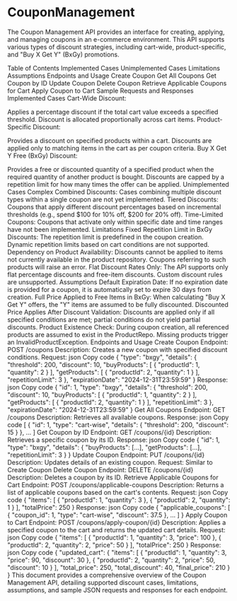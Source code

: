 # CouponManagement

The Coupon Management API provides an interface for creating, applying, and managing coupons in an e-commerce environment. This API supports various types of discount strategies, including cart-wide, product-specific, and "Buy X Get Y" (BxGy) promotions.

Table of Contents
Implemented Cases
Unimplemented Cases
Limitations
Assumptions
Endpoints and Usage
Create Coupon
Get All Coupons
Get Coupon by ID
Update Coupon
Delete Coupon
Retrieve Applicable Coupons for Cart
Apply Coupon to Cart
Sample Requests and Responses
Implemented Cases
Cart-Wide Discount:

Applies a percentage discount if the total cart value exceeds a specified threshold.
Discount is allocated proportionally across cart items.
Product-Specific Discount:

Provides a discount on specified products within a cart.
Discounts are applied only to matching items in the cart as per coupon criteria.
Buy X Get Y Free (BxGy) Discount:

Provides a free or discounted quantity of a specified product when the required quantity of another product is bought.
Discounts are capped by a repetition limit for how many times the offer can be applied.
Unimplemented Cases
Complex Combined Discounts:
Cases combining multiple discount types within a single coupon are not yet implemented.
Tiered Discounts:
Coupons that apply different discount percentages based on incremental thresholds (e.g., spend $100 for 10% off, $200 for 20% off).
Time-Limited Coupons:
Coupons that activate only within specific date and time ranges have not been implemented.
Limitations
Fixed Repetition Limit in BxGy Discounts:
The repetition limit is predefined in the coupon creation. Dynamic repetition limits based on cart conditions are not supported.
Dependency on Product Availability:
Discounts cannot be applied to items not currently available in the product repository. Coupons referring to such products will raise an error.
Flat Discount Rates Only:
The API supports only flat percentage discounts and free-item discounts. Custom discount rules are unsupported.
Assumptions
Default Expiration Date:
If no expiration date is provided for a coupon, it is automatically set to expire 30 days from creation.
Full Price Applied to Free Items in BxGy:
When calculating "Buy X Get Y" offers, the "Y" items are assumed to be fully discounted.
Discounted Price Applies After Discount Validation:
Discounts are applied only if all specified conditions are met; partial conditions do not yield partial discounts.
Product Existence Check:
During coupon creation, all referenced products are assumed to exist in the ProductRepo. Missing products trigger an InvalidProductException.
Endpoints and Usage
Create Coupon
Endpoint: POST /coupons
Description: Creates a new coupon with specified discount conditions.
Request:
json
Copy code
{
  "type": "bxgy",
  "details": {
    "threshold": 200,
    "discount": 10,
    "buyProducts": [
      { "productId": 1, "quantity": 2 }
    ],
    "getProducts": [
      { "productId": 2, "quantity": 1 }
    ],
    "repetitionLimit": 3
  },
  "expirationDate": "2024-12-31T23:59:59"
}
Response:
json
Copy code
{
  "id": 1,
  "type": "bxgy",
  "details": {
    "threshold": 200,
    "discount": 10,
    "buyProducts": [
      { "productId": 1, "quantity": 2 }
    ],
    "getProducts": [
      { "productId": 2, "quantity": 1 }
    ],
    "repetitionLimit": 3
  },
  "expirationDate": "2024-12-31T23:59:59"
}
Get All Coupons
Endpoint: GET /coupons
Description: Retrieves all available coupons.
Response:
json
Copy code
[
  {
    "id": 1,
    "type": "cart-wise",
    "details": { "threshold": 200, "discount": 15 }
  },
  ...
]
Get Coupon by ID
Endpoint: GET /coupons/{id}
Description: Retrieves a specific coupon by its ID.
Response:
json
Copy code
{
  "id": 1,
  "type": "bxgy",
  "details": {
    "buyProducts": [...],
    "getProducts": [...],
    "repetitionLimit": 3
  }
}
Update Coupon
Endpoint: PUT /coupons/{id}
Description: Updates details of an existing coupon.
Request: Similar to Create Coupon
Delete Coupon
Endpoint: DELETE /coupons/{id}
Description: Deletes a coupon by its ID.
Retrieve Applicable Coupons for Cart
Endpoint: POST /coupons/applicable-coupons
Description: Returns a list of applicable coupons based on the cart's contents.
Request:
json
Copy code
{
  "items": [
    { "productId": 1, "quantity": 3 },
    { "productId": 2, "quantity": 1 }
  ],
  "totalPrice": 250
}
Response:
json
Copy code
{
  "applicable_coupons": [
    { "coupon_id": 1, "type": "cart-wise", "discount": 37.5 },
    ...
  ]
}
Apply Coupon to Cart
Endpoint: POST /coupons/apply-coupon/{id}
Description: Applies a specified coupon to the cart and returns the updated cart details.
Request:
json
Copy code
{
  "items": [
    { "productId": 1, "quantity": 3, "price": 100 },
    { "productId": 2, "quantity": 2, "price": 50 }
  ],
  "totalPrice": 250
}
Response:
json
Copy code
{
  "updated_cart": {
    "items": [
      { "productId": 1, "quantity": 3, "price": 90, "discount": 30 },
      { "productId": 2, "quantity": 2, "price": 50, "discount": 10 }
    ],
    "total_price": 250,
    "total_discount": 40,
    "final_price": 210
  }
}
This document provides a comprehensive overview of the Coupon Management API, detailing supported discount cases, limitations, assumptions, and sample JSON requests and responses for each endpoint.







